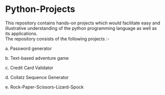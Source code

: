 # Python-Projects
This repository contains hands-on projects which would facilitate easy and illustrative understanding of the python programming language as well as its applications.  
The repository consists of the following projects :- 

a. Password generator

b. Text-based adventure game 

c. Credit Card Validator 

d. Collatz Sequence Generator

e. Rock-Paper-Scissors-Lizard-Spock
